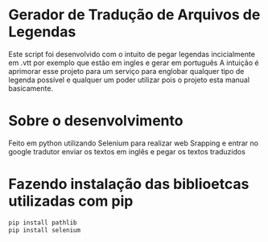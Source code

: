 # Gerador de Tradução de Arquivos de Legendas
Este script foi desenvolvido com o intuito de pegar legendas incicialmente em .vtt por exemplo que estão em ingles e gerar em português
A intuição é aprimorar esse projeto para um serviço para englobar qualquer tipo de legenda possível e qualquer um poder utilizar pois o projeto esta manual basicamente.

# Sobre o desenvolvimento
Feito em python utilizando Selenium para realizar web Srapping e entrar no google tradutor enviar os textos em inglês e pegar os textos traduzidos

# Fazendo instalação das biblioetcas utilizadas com pip

```sh
pip install pathlib
pip install selenium
```
